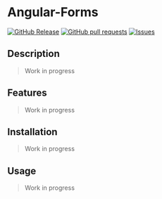 # Angular-Forms
[![GitHub Release](https://img.shields.io/github/release/zjayers/angular-forms.svg?style=flat)](https://github.com/zjayers/angular-forms/releases)
[![GitHub pull requests](https://img.shields.io/github/issues-pr/zjayers/angular-forms.svg?style=flat)](https://github.com/zjayers/angular-forms/pulls)
[![Issues](https://img.shields.io/github/issues-raw/zjayers/angular-forms.svg?maxAge=25000)](https://github.com/zjayers/angular-forms/issues)

## Description

> Work in progress

## Features

> Work in progress

## Installation

> Work in progress

## Usage

> Work in progress
